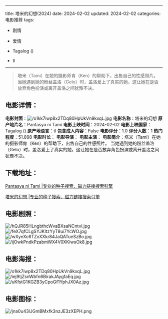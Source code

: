 
---
title: 塔米的幻想(2024)
date: 2024-02-02
updated: 2024-02-02
categories: 电影推荐
tags:
- 剧情
- 爱情

- Tagalog ()
- tl
---


> 塔米（Tami）在她的摄影师肯（Ken）的帮助下，出售自己的性感照片。 当她遇到她的粉丝盖洛（Gelo）时，盖洛爱上了真实的她，这让她在是否放弃角色扮演或离开盖洛之间犹豫不决。

## **电影详情**：

**电影封面**：<img src="https://image.tmdb.org/t/p/w200/o1kk7iwp8x2TDq80HpUkVn9kxqL.jpg" alt="/o1kk7iwp8x2TDq80HpUkVn9kxqL.jpg" title="/o1kk7iwp8x2TDq80HpUkVn9kxqL.jpg">
**电影名称**：塔米的幻想
**原产地片名**：Pantasya ni Tami
**电影上映时间**：2024-02-02
**电影上映国家**：Tagalog ()
**原产地语言**：tl
**包含成人内容**：False
**电影评分**：1.0
**评分人数**：1
**热门程度**：51.898
**电影时长**：
**电影导演**：
**电影主演**：
**电影简介**：塔米（Tami）在她的摄影师肯（Ken）的帮助下，出售自己的性感照片。 当她遇到她的粉丝盖洛（Gelo）时，盖洛爱上了真实的她，这让她在是否放弃角色扮演或离开盖洛之间犹豫不决。

## **下载地址**：
[Pantasya ni Tami |专业的种子搜索、磁力链接搜索引擎](https://movie.amd794.com:2083/?search=Pantasya%20ni%20Tami&ordering=&mode=match_phrase&page_size=10&page=1)

[塔米的幻想 |专业的种子搜索、磁力链接搜索引擎](https://movie.amd794.com:2083/?search=%E5%A1%94%E7%B1%B3%E7%9A%84%E5%B9%BB%E6%83%B3&ordering=&mode=match_phrase&page_size=10&page=1)
 

## **电影剧照**：
<img src="https://image.tmdb.org/t/p/original/hQJR85HLngbthcWvaBXsaNCntvl.jpg" alt="/hQJR85HLngbthcWvaBXsaNCntvl.jpg" title="/hQJR85HLngbthcWvaBXsaNCntvl.jpg"><img src="https://image.tmdb.org/t/p/original/feX7qfCLgSYJKltzYyT8ui7YcWO.jpg" alt="/feX7qfCLgSYJKltzYyT8ui7YcWO.jpg" title="/feX7qfCLgSYJKltzYyT8ui7YcWO.jpg"><img src="https://image.tmdb.org/t/p/original/wXyeXc6TZxXXkr84JaQATueSzBo.jpg" alt="/wXyeXc6TZxXXkr84JaQATueSzBo.jpg" title="/wXyeXc6TZxXXkr84JaQATueSzBo.jpg"><img src="https://image.tmdb.org/t/p/original/ijOwkPndkPzabmWX4V0XKiwsOk8.jpg" alt="/ijOwkPndkPzabmWX4V0XKiwsOk8.jpg" title="/ijOwkPndkPzabmWX4V0XKiwsOk8.jpg">

## **电影海报**：
<img src="https://image.tmdb.org/t/p/original/o1kk7iwp8x2TDq80HpUkVn9kxqL.jpg" alt="/o1kk7iwp8x2TDq80HpUkVn9kxqL.jpg" title="/o1kk7iwp8x2TDq80HpUkVn9kxqL.jpg"><img src="https://image.tmdb.org/t/p/original/iej9tjZsnWbfn6BirakJAygfaEq.jpg" alt="/iej9tjZsnWbfn6BirakJAygfaEq.jpg" title="/iej9tjZsnWbfn6BirakJAygfaEq.jpg"><img src="https://image.tmdb.org/t/p/original/uKfstG1KGZB3yCpoGf1YphJX0Az.jpg" alt="/uKfstG1KGZB3yCpoGf1YphJX0Az.jpg" title="/uKfstG1KGZB3yCpoGf1YphJX0Az.jpg">

## **电影图标**：
<img src="https://image.tmdb.org/t/p/original/jna0u43lJGmBMxfk3nzJE3zXEPH.png" alt="/jna0u43lJGmBMxfk3nzJE3zXEPH.png" title="/jna0u43lJGmBMxfk3nzJE3zXEPH.png">
